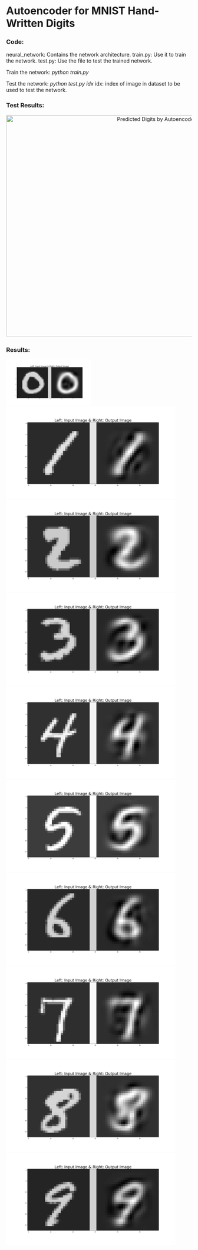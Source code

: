 # Autoencoder for MNIST Hand-Written Digits

### Code:
neural_network: 	Contains the network architecture.
train.py:			Use it to train the network.
test.py:			Use the file to test the trained network.

Train the network:
*python train.py*

Test the network:
*python test.py idx*
idx: index of image in dataset to be used to test the network.

### Test Results:
<p align="center">
  <img src="https://github.com/vinits5/digits_autoencoder/blob/master/results/result.gif" width="800" height="600" title="Predicted Digits by Autoencoder">
</p>

### Results:
<img src="https://github.com/vinits5/digits_autoencoder/blob/master/results/zero.png" width="230" height="125">
<img src="https://github.com/vinits5/digits_autoencoder/blob/master/results/one.png" width="460" height="250">
<img src="https://github.com/vinits5/digits_autoencoder/blob/master/results/two.png" width="460" height="250">
<img src="https://github.com/vinits5/digits_autoencoder/blob/master/results/three.png" width="460" height="250">
<img src="https://github.com/vinits5/digits_autoencoder/blob/master/results/four.png" width="460" height="250">
<img src="https://github.com/vinits5/digits_autoencoder/blob/master/results/five.png" width="460" height="250">
<img src="https://github.com/vinits5/digits_autoencoder/blob/master/results/six.png" width="460" height="250">
<img src="https://github.com/vinits5/digits_autoencoder/blob/master/results/seven.png" width="460" height="250">
<img src="https://github.com/vinits5/digits_autoencoder/blob/master/results/eight.png" width="460" height="250">
<img src="https://github.com/vinits5/digits_autoencoder/blob/master/results/nine.png" width="460" height="250">
